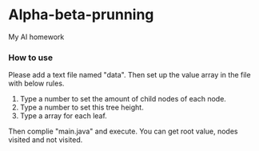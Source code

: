 # Alpha-beta-prunning
My AI homework

### How to use
Please add a text file named "data". Then set up the value array in the file with below rules.
1. Type a number to set the amount of child nodes of each node.
2. Type a number to set this tree height.
3. Type a array for each leaf.

Then complie "main.java" and execute. You can get root value, nodes visited and not visited.
